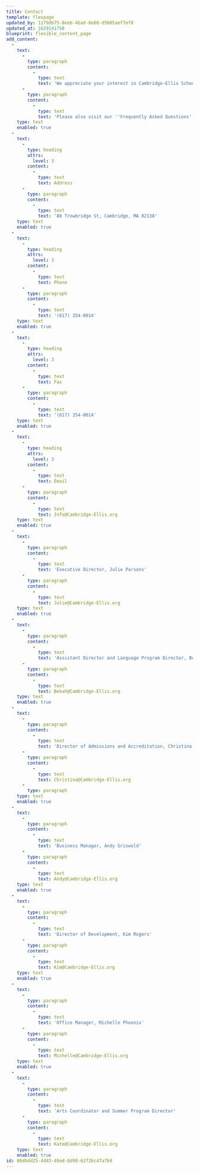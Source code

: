 ```yaml
---
title: Contact
template: flexpage
updated_by: 1179db75-8eeb-4bad-8e60-d5005aef7ef8
updated_at: 1629141758
blueprint: flexible_content_page
add_content:
  -
    text:
      -
        type: paragraph
        content:
          -
            type: text
            text: 'We appreciate your interest in Cambridge-Ellis School! Please reach out to us with any questions you may have.'
      -
        type: paragraph
        content:
          -
            type: text
            text: 'Please also visit our ''Frequently Asked Questions'' Page for more information.'
    type: text
    enabled: true
  -
    text:
      -
        type: heading
        attrs:
          level: 3
        content:
          -
            type: text
            text: Address
      -
        type: paragraph
        content:
          -
            type: text
            text: '80 Trowbridge St, Cambridge, MA 02138'
    type: text
    enabled: true
  -
    text:
      -
        type: heading
        attrs:
          level: 3
        content:
          -
            type: text
            text: Phone
      -
        type: paragraph
        content:
          -
            type: text
            text: '(617) 354-0014'
    type: text
    enabled: true
  -
    text:
      -
        type: heading
        attrs:
          level: 3
        content:
          -
            type: text
            text: Fax
      -
        type: paragraph
        content:
          -
            type: text
            text: '(617) 354-0014'
    type: text
    enabled: true
  -
    text:
      -
        type: heading
        attrs:
          level: 3
        content:
          -
            type: text
            text: Email
      -
        type: paragraph
        content:
          -
            type: text
            text: Info@Cambridge-Ellis.org
    type: text
    enabled: true
  -
    text:
      -
        type: paragraph
        content:
          -
            type: text
            text: 'Executive Director, Julie Parsons'
      -
        type: paragraph
        content:
          -
            type: text
            text: Julie@Cambridge-Ellis.org
    type: text
    enabled: true
  -
    text:
      -
        type: paragraph
        content:
          -
            type: text
            text: 'Assistant Director and Language Program Director, Bekah Riley'
      -
        type: paragraph
        content:
          -
            type: text
            text: Bekah@Cambridge-Ellis.org
    type: text
    enabled: true
  -
    text:
      -
        type: paragraph
        content:
          -
            type: text
            text: 'Director of Admissions and Accreditation, Christina Isidoro'
      -
        type: paragraph
        content:
          -
            type: text
            text: Christina@Cambridge-Ellis.org
      -
        type: paragraph
    type: text
    enabled: true
  -
    text:
      -
        type: paragraph
        content:
          -
            type: text
            text: 'Business Manager, Andy Griswold'
      -
        type: paragraph
        content:
          -
            type: text
            text: Andy@Cambridge-Ellis.org
    type: text
    enabled: true
  -
    text:
      -
        type: paragraph
        content:
          -
            type: text
            text: 'Director of Development, Kim Rogers'
      -
        type: paragraph
        content:
          -
            type: text
            text: Kim@Cambridge-Ellis.org
    type: text
    enabled: true
  -
    text:
      -
        type: paragraph
        content:
          -
            type: text
            text: 'Office Manager, Michelle Phoenix'
      -
        type: paragraph
        content:
          -
            type: text
            text: Michelle@Cambridge-Ellis.org
    type: text
    enabled: true
  -
    text:
      -
        type: paragraph
        content:
          -
            type: text
            text: 'Arts Coordinator and Summer Program Director'
      -
        type: paragraph
        content:
          -
            type: text
            text: Kate@Cambridge-Ellis.org
    type: text
    enabled: true
id: 80db4d25-4d83-49ad-8d90-62f26c47a7b9
---
```

